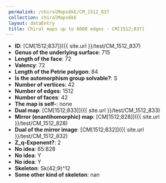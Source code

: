 ```yaml
--- 
 permalink: /chiralMaps6kE/CM_1512_837 
 collection: chiralMaps6kE
 layout: dataEntry
 title: Chiral maps up to 6000 edges - CM[1512;837]
---
```


- **ID**: [CM[1512;837]]({{ site.url }}/test/CM_1512_837)
- **Genus of the underlying surface**: 715
- **Length of the face**: 72
- **Valency**: 72
- **Length of the Petrie polygon**: 84
- **Is the automorphism group solvable?**: S
- **Number of vertices**: 42
- **Number of edges**: 1512
- **Number of faces**: 42
- **The map is self-**: none
- **Dual map**: [CM[1512;833]]({{ site.url }}/test/CM_1512_833)
- **Mirror (enantihomorphic) map**: [CM[1512;828]]({{ site.url }}/test/CM_1512_828)
- **Dual of the mirror image**: [CM[1512;832]]({{ site.url }}/test/CM_1512_832)
- **Z_q-Exponent?**: 2
- **No idea**:  65:828
- **No idea**: Y
- **No idea**: Y
- **Skeleton**: Sk(42;9)^12
- **Some other kind of skeleton**: nan
